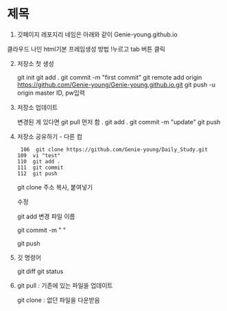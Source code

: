 # 제목 

1. 깃페이지
   레포지리 네임은 아래와 같이 
   Genie-young.github.io

클라우드 나인 html기본 프레임생성 방법 !누르고 tab 버튼 클릭



2. 저장소 첫 생성

   git init
   git add .
   git commit -m "first commit"
   git remote add origin https://github.com/Genie-young/Genie-young.github.io.git
   git push -u origin master
   ID, pw입력 

   

3. 저장소 업데이트 

   변경된 게 있다면 git pull  먼저 함 . 
   git add .
   git commit -m "update"
   git push

    

4. 저장소 공유하기 - 다른 컴 

   `  106  git clone https://github.com/Genie-young/Daily_Study.git                 
   109  vi "test"                                                                
   110  git add .                                                                
   111  git commit                                                               
   112  git push                                                                 
                                                                     `

   

   git clone 주소 복사, 붙여넣기 

   수정

   git add 변경 파일 이름

   git commit -m " " 

   git push

    

5. 깃 명령어 

   git diff 
   git status



6. git pull : 기존에 있는 파일을 업데이트 

   git clone : 없던 파일을 다운받음





